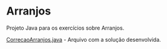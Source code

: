 # Arranjos 

Projeto Java para os exercícios sobre Arranjos.


[CorrecaoArranjos.java](src/br/univille/estd/arranjos/CorrecaoArranjos.java) - Arquivo com a solução desenvolvida.
